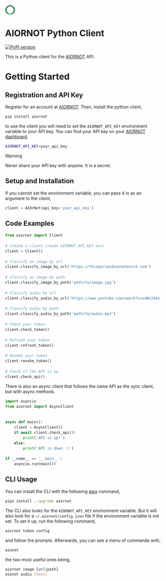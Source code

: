 ![AIORNOT Logo](./centered_logo_32x32.png)
# AIORNOT Python Client

[![PyPI version](https://badge.fury.io/py/aiornot.svg)](https://badge.fury.io/py/aiornot)

This is a Python client for the [AIORNOT](https://aiornot.com) API.

# Getting Started

## Registration and API Key

Register for an account at [AIORNOT](https://aiornot.com). Then, install the python client,

```bash
pip install aiornot
```

to use the client you will need to set the `AIORNOT_API_KEY` environment variable to your API key. You can find your API key on your [AIORNOT dashboard](https://aiornot.com/dashboard/api).

```bash
AIORNOT_API_KEY=your_api_key
```

> [!WARNING]  
> Never share your API key with anyone. It is a secret.

## Setup and Installation


If you cannot set the environment variable, you can pass it in as an argument to the client,

```python
client = AIOrNot(api_key='your_api_key')
```

## Code Examples

```python
from aiornot import Client

# Create a client (reads AIORNOT_API_KEY env)
client = Client()

# Classify an image by url
client.classify_image_by_url('https://thispersondoesnotexist.com')

# Classify an image by path
client.classify_image_by_path('path/to/image.jpg')

# Classify audio by url
client.classify_audio_by_url('https://www.youtube.com/watch?v=v4WiI4es_UI')

# Classify audio by path
client.classify_audio_by_path('path/to/audio.mp3')

# Check your token
client.check_token()

# Refresh your token
client.refresh_token()

# Revoke your token
client.revoke_token()

# Check if the API is up
client.check_api()
```

There is also an async client that follows the same API as the sync client, but with async methods.

```python
import asyncio
from aiornot import AsyncClient


async def main():
    client = AsyncClient()
    if await client.check_api():
        print('API is up!')
    else:
        print('API is down :(')

if __name__ == '__main__':
    asyncio.run(main())
```


## CLI Usage

You can install the CLI with the following [pipx](https://pypa.github.io/pipx/) command,

```bash
pipx install --upgrade aiornot
```

The CLI also looks for the `AIORNOT_API_KEY` environment variable. But it will also
look for a `~/.aiornot/config.json` file if the environment variable is not set. To
set it up, run the following command,

```bash
aiornot token config
``````

and follow the prompts. Afterwards, you can see a menu of commands with,

```bash
aionot
```

the two most useful ones being,

```bash
aiornot image [url|path]
aionot audio [text]
```